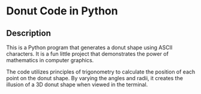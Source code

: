 # Donut Code in Python

## Description
This is a Python program that generates a donut shape using ASCII characters. It is a fun little project that demonstrates the power of mathematics in computer graphics.

The code utilizes principles of trigonometry to calculate the position of each point on the donut shape. By varying the angles and radii, it creates the illusion of a 3D donut shape when viewed in the terminal.
